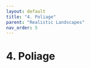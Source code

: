 ```yaml
---
layout: default
title: "4. Poliage"
parent: "Realistic Landscapes"
nav_order: 5
---
```


# 4. Poliage

